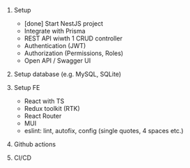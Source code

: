 1. Setup
    - [done] Start NestJS project
    - Integrate with Prisma
    - REST API wiwth 1 CRUD controller
    - Authentication (JWT)
    - Authorization (Permissions, Roles)
    - Open API / Swagger UI

2. Setup database (e.g. MySQL, SQLite)

3. Setup FE
    - React with TS
    - Redux toolkit (RTK)
    - React Router
    - MUI
    - eslint: lint, autofix, config (single quotes, 4 spaces etc.)

4. Github actions

5. CI/CD